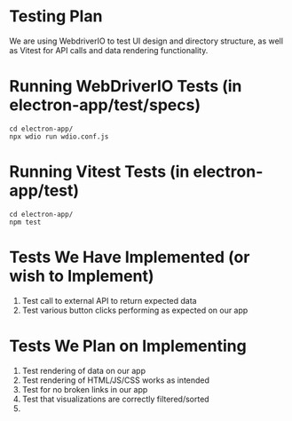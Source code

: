 # Testing Plan

We are using WebdriverIO to test UI design and directory structure, as well as Vitest for API calls and data rendering functionality.

# Running WebDriverIO Tests (in electron-app/test/specs)

```
cd electron-app/
npx wdio run wdio.conf.js
```

# Running Vitest Tests (in electron-app/test)

```
cd electron-app/
npm test
```

# Tests We Have Implemented (or wish to Implement)

1. Test call to external API to return expected data
2. Test various button clicks performing as expected on our app

# Tests We Plan on Implementing

1. Test rendering of data on our app
2. Test rendering of HTML/JS/CSS works as intended
3. Test for no broken links in our app
4. Test that visualizations are correctly filtered/sorted
5. 
